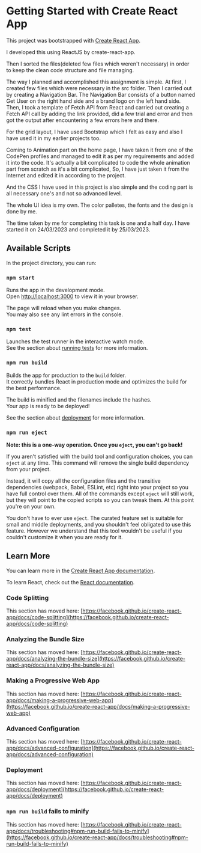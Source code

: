 # Getting Started with Create React App

This project was bootstrapped with [Create React App](https://github.com/facebook/create-react-app).

I developed this using ReactJS by create-react-app.

Then I sorted the files(deleted few files which weren't necessary) in order to keep the clean code structure and file managing.

The way I planned and accomplished this assignment is simple.
At first, I created few files which were necessary in the src folder.
Then I carried out by creating a Navigation Bar.
The Navigation Bar consists of a button named Get User on the right hand side and a brand logo on the left hand side.
Then, I took a template of Fetch API from React and carried out creating a Fetch API call by adding the link provided, did a few trial and error and then got the output after encountering a few errors here and there.

For the grid layout, I have used Bootstrap which I felt as easy and also I have used it in my earlier projects too.

Coming to Animation part on the home page, I have taken it from one of the CodePen profiles and managed to edit it as per my requirements and added it into the code.
It's actually a bit complicated to code the whole animation part from scratch as it's a bit complicated, So, I have just taken it from the Internet and edited it in according to the project.

And the CSS I have used in this project is also simple and the coding part is all necessary one's and not so advanced level.

The whole UI idea is my own. The color palletes, the fonts and the design is done by me.

The time taken by me for completing this task is one and a half day.
I have started it on 24/03/2023 and completed it by 25/03/2023.



## Available Scripts

In the project directory, you can run:

### `npm start`

Runs the app in the development mode.\
Open [http://localhost:3000](http://localhost:3000) to view it in your browser.

The page will reload when you make changes.\
You may also see any lint errors in the console.

### `npm test`

Launches the test runner in the interactive watch mode.\
See the section about [running tests](https://facebook.github.io/create-react-app/docs/running-tests) for more information.

### `npm run build`

Builds the app for production to the `build` folder.\
It correctly bundles React in production mode and optimizes the build for the best performance.

The build is minified and the filenames include the hashes.\
Your app is ready to be deployed!

See the section about [deployment](https://facebook.github.io/create-react-app/docs/deployment) for more information.

### `npm run eject`

**Note: this is a one-way operation. Once you `eject`, you can't go back!**

If you aren't satisfied with the build tool and configuration choices, you can `eject` at any time. This command will remove the single build dependency from your project.

Instead, it will copy all the configuration files and the transitive dependencies (webpack, Babel, ESLint, etc) right into your project so you have full control over them. All of the commands except `eject` will still work, but they will point to the copied scripts so you can tweak them. At this point you're on your own.

You don't have to ever use `eject`. The curated feature set is suitable for small and middle deployments, and you shouldn't feel obligated to use this feature. However we understand that this tool wouldn't be useful if you couldn't customize it when you are ready for it.

## Learn More

You can learn more in the [Create React App documentation](https://facebook.github.io/create-react-app/docs/getting-started).

To learn React, check out the [React documentation](https://reactjs.org/).

### Code Splitting

This section has moved here: [https://facebook.github.io/create-react-app/docs/code-splitting](https://facebook.github.io/create-react-app/docs/code-splitting)

### Analyzing the Bundle Size

This section has moved here: [https://facebook.github.io/create-react-app/docs/analyzing-the-bundle-size](https://facebook.github.io/create-react-app/docs/analyzing-the-bundle-size)

### Making a Progressive Web App

This section has moved here: [https://facebook.github.io/create-react-app/docs/making-a-progressive-web-app](https://facebook.github.io/create-react-app/docs/making-a-progressive-web-app)

### Advanced Configuration

This section has moved here: [https://facebook.github.io/create-react-app/docs/advanced-configuration](https://facebook.github.io/create-react-app/docs/advanced-configuration)

### Deployment

This section has moved here: [https://facebook.github.io/create-react-app/docs/deployment](https://facebook.github.io/create-react-app/docs/deployment)

### `npm run build` fails to minify

This section has moved here: [https://facebook.github.io/create-react-app/docs/troubleshooting#npm-run-build-fails-to-minify](https://facebook.github.io/create-react-app/docs/troubleshooting#npm-run-build-fails-to-minify)
